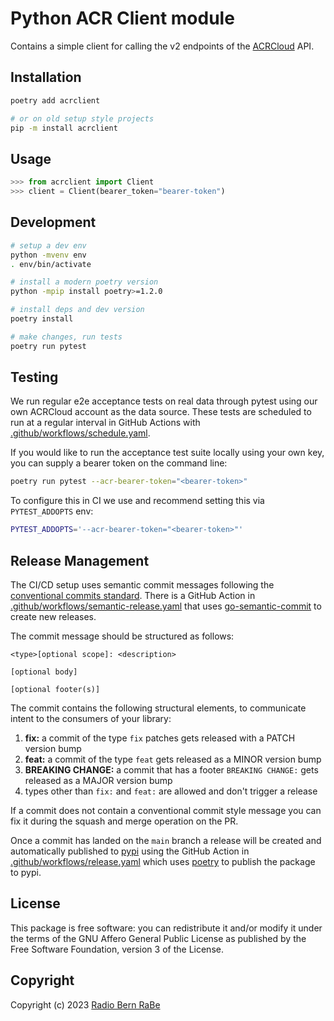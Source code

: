 # Python ACR Client module

Contains a simple client for calling the v2 endpoints of the [ACRCloud](https://www.acrcloud.com) API.

## Installation

```bash
poetry add acrclient

# or on old setup style projects
pip -m install acrclient
```

## Usage

```python
>>> from acrclient import Client
>>> client = Client(bearer_token="bearer-token")

```

## Development

```bash
# setup a dev env
python -mvenv env
. env/bin/activate

# install a modern poetry version
python -mpip install poetry>=1.2.0

# install deps and dev version
poetry install

# make changes, run tests
poetry run pytest
```

## Testing

We run regular e2e acceptance tests on real data through pytest using our own ACRCloud account
as the data source.
These tests are scheduled to run at a regular interval in GitHub Actions with
[.github/workflows/schedule.yaml](./.github/workflows/schedule.yaml).

If you would like to run the acceptance test suite locally using your own key, you can supply
a bearer token on the command line:

```bash
poetry run pytest --acr-bearer-token="<bearer-token>"
```

To configure this in CI we use and recommend setting this via `PYTEST_ADDOPTS` env:

```bash
PYTEST_ADDOPTS='--acr-bearer-token="<bearer-token>"'
```

## Release Management

The CI/CD setup uses semantic commit messages following the [conventional commits standard](https://www.conventionalcommits.org/en/v1.0.0/).
There is a GitHub Action in [.github/workflows/semantic-release.yaml](./.github/workflows/semantic-release.yaml)
that uses [go-semantic-commit](https://go-semantic-release.xyz/) to create new
releases.

The commit message should be structured as follows:

```
<type>[optional scope]: <description>

[optional body]

[optional footer(s)]
```

The commit contains the following structural elements, to communicate intent to the consumers of your library:

1. **fix:** a commit of the type `fix` patches gets released with a PATCH version bump
1. **feat:** a commit of the type `feat` gets released as a MINOR version bump
1. **BREAKING CHANGE:** a commit that has a footer `BREAKING CHANGE:` gets released as a MAJOR version bump
1. types other than `fix:` and `feat:` are allowed and don't trigger a release

If a commit does not contain a conventional commit style message you can fix
it during the squash and merge operation on the PR.

Once a commit has landed on the `main` branch a release will be created and automatically published to [pypi](https://pypi.org/)
using the GitHub Action in [.github/workflows/release.yaml](./.github/workflows/release.yaml) which uses [poetry](https://python-poetry.org/)
to publish the package to pypi.

## License

This package is free software: you can redistribute it and/or modify it under the terms of the GNU Affero General Public License as published by the Free Software Foundation, version 3 of the License.

## Copyright

Copyright (c) 2023 [Radio Bern RaBe](http://www.rabe.ch)
